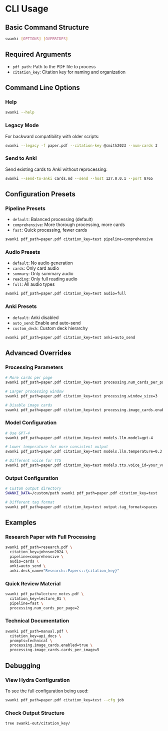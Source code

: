 # CLI Usage

## Basic Command Structure

```bash
swanki [OPTIONS] [OVERRIDES]
```

## Required Arguments

- `pdf_path`: Path to the PDF file to process
- `citation_key`: Citation key for naming and organization

## Command Line Options

### Help

```bash
swanki --help
```

### Legacy Mode

For backward compatibility with older scripts:

```bash
swanki --legacy -f paper.pdf --citation-key @smith2023 --num-cards 3
```

### Send to Anki

Send existing cards to Anki without reprocessing:

```bash
swanki --send-to-anki cards.md --send --host 127.0.0.1 --port 8765
```

## Configuration Presets

### Pipeline Presets

- `default`: Balanced processing (default)
- `comprehensive`: More thorough processing, more cards
- `fast`: Quick processing, fewer cards

```bash
swanki pdf_path=paper.pdf citation_key=test pipeline=comprehensive
```

### Audio Presets

- `default`: No audio generation
- `cards`: Only card audio
- `summary`: Only summary audio
- `reading`: Only full reading audio
- `full`: All audio types

```bash
swanki pdf_path=paper.pdf citation_key=test audio=full
```

### Anki Presets

- `default`: Anki disabled
- `auto_send`: Enable and auto-send
- `custom_deck`: Custom deck hierarchy

```bash
swanki pdf_path=paper.pdf citation_key=test anki=auto_send
```

## Advanced Overrides

### Processing Parameters

```bash
# More cards per page
swanki pdf_path=paper.pdf citation_key=test processing.num_cards_per_page=5

# Larger processing window
swanki pdf_path=paper.pdf citation_key=test processing.window_size=3

# Disable image cards
swanki pdf_path=paper.pdf citation_key=test processing.image_cards.enabled=false
```

### Model Configuration

```bash
# Use GPT-4
swanki pdf_path=paper.pdf citation_key=test models.llm.model=gpt-4

# Lower temperature for more consistent output
swanki pdf_path=paper.pdf citation_key=test models.llm.temperature=0.3

# Different voice for TTS
swanki pdf_path=paper.pdf citation_key=test models.tts.voice_id=your_voice_id
```

### Output Configuration

```bash
# Custom output directory
SWANKI_DATA=/custom/path swanki pdf_path=paper.pdf citation_key=test

# Different tag format
swanki pdf_path=paper.pdf citation_key=test output.tag_format=spaces
```

## Examples

### Research Paper with Full Processing

```bash
swanki pdf_path=research.pdf \
  citation_key=johnson2024 \
  pipeline=comprehensive \
  audio=cards \
  anki=auto_send \
  anki.deck_name="Research::Papers::{citation_key}"
```

### Quick Review Material

```bash
swanki pdf_path=lecture_notes.pdf \
  citation_key=lecture_01 \
  pipeline=fast \
  processing.num_cards_per_page=2
```

### Technical Documentation

```bash
swanki pdf_path=manual.pdf \
  citation_key=api_docs \
  prompts=technical \
  processing.image_cards.enabled=true \
  processing.image_cards.cards_per_image=5
```

## Debugging

### View Hydra Configuration

To see the full configuration being used:

```bash
swanki pdf_path=paper.pdf citation_key=test --cfg job
```

### Check Output Structure

```bash
tree swanki-out/citation_key/
```